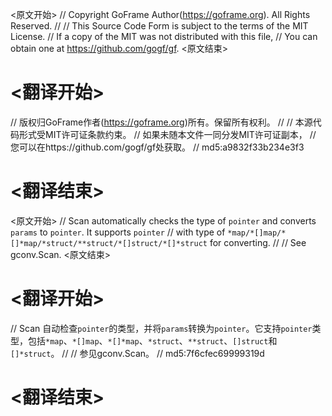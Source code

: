 
<原文开始>
// Copyright GoFrame Author(https://goframe.org). All Rights Reserved.
//
// This Source Code Form is subject to the terms of the MIT License.
// If a copy of the MIT was not distributed with this file,
// You can obtain one at https://github.com/gogf/gf.
<原文结束>

# <翻译开始>
// 版权归GoFrame作者(https://goframe.org)所有。保留所有权利。
//
// 本源代码形式受MIT许可证条款约束。
// 如果未随本文件一同分发MIT许可证副本，
// 您可以在https://github.com/gogf/gf处获取。
// md5:a9832f33b234e3f3
# <翻译结束>


<原文开始>
// Scan automatically checks the type of `pointer` and converts `params` to `pointer`. It supports `pointer`
// with type of `*map/*[]map/*[]*map/*struct/**struct/*[]struct/*[]*struct` for converting.
//
// See gconv.Scan.
<原文结束>

# <翻译开始>
// Scan 自动检查`pointer`的类型，并将`params`转换为`pointer`。它支持`pointer`类型，包括`*map`、`*[]map`、`*[]*map`、`*struct`、`**struct`、`[]struct`和`[]*struct`。
// 
// 参见gconv.Scan。
// md5:7f6cfec69999319d
# <翻译结束>

